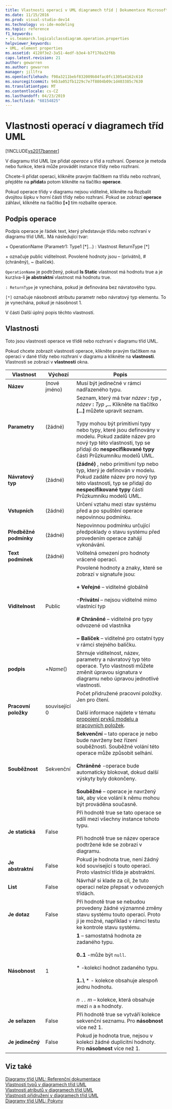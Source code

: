 ```yaml
---
title: Vlastnosti operací v UML diagramech tříd | Dokumentace Microsoftu
ms.date: 11/15/2016
ms.prod: visual-studio-dev14
ms.technology: vs-ide-modeling
ms.topic: reference
f1_keywords:
- vs.teamarch.logicalclassdiagram.operation.properties
helpviewer_keywords:
- UML, element properties
ms.assetid: 4128f3e2-3a51-4edf-b3e4-b7f170a32f6b
caps.latest.revision: 21
author: gewarren
ms.author: gewarren
manager: jillfra
ms.openlocfilehash: f98a3211bebf832009b84fac0fc1305a4162c610
ms.sourcegitcommit: 94b3a052fb1229c7e7f8804b09c1d403385c7630
ms.translationtype: MT
ms.contentlocale: cs-CZ
ms.lasthandoff: 04/23/2019
ms.locfileid: "68154825"
---
```

# <a name="properties-of-operations-on-uml-class-diagrams"></a>Vlastnosti operací v diagramech tříd UML
[!INCLUDE[vs2017banner](../includes/vs2017banner.md)]

V diagramu tříd UML lze přidat *operace* u tříd a rozhraní. Operace je metoda nebo funkce, která může provádět instance třídy nebo rozhraní.  

 Chcete-li přidat operaci, klikněte pravým tlačítkem na třídu nebo rozhraní, přejděte na **přidat**a potom klikněte na tlačítko **operace**.  

 Pokud operace třídy v diagramu nejsou viditelné, klikněte na Rozbalit dvojitou šipku v horní části třídy nebo rozhraní. Pokud se zobrazí **operace** záhlaví, klikněte na tlačítko **[+]** tím rozbalíte operace.  

## <a name="signature-of-an-operation"></a>Podpis operace  
 Podpis operace je řádek text, který představuje třídu nebo rozhraní v diagramu tříd UML. Má následující tvar:  

 \+ OperationName (Parametr1: Type1 [*]...) : Vlastnost ReturnType [\*]  

 \+ označuje public viditelnost. Povolené hodnoty jsou – (privátní), # (chráněný), ~ (balíček).  

 `OperationName` je podtržený, pokud **Is Static** vlastnost má hodnotu true a je kurzíva-li **je abstraktní** vlastnost má hodnotu true.  

 `: ReturnType` je vynechána, pokud je definována bez návratového typu.  

 `[*]` označuje násobnosti atributu parametr nebo návratový typ elementu. To je vynechána, pokud je násobnost 1.  

 V části Další úplný popis těchto vlastností.  

## <a name="properties"></a>Vlastnosti  
 Toto jsou vlastnosti operace ve třídě nebo rozhraní v diagramu tříd UML.  

 Pokud chcete zobrazit vlastnosti operace, klikněte pravým tlačítkem na operaci v dané třídy nebo rozhraní v diagramu a klikněte na **vlastnosti**. Vlastnosti se zobrazí v **vlastnosti** okna.  

|      Vlastnost       |   Výchozí    |                                                                                                                                                                                 Popis                                                                                                                                                                                 |
|---------------------|--------------|-----------------------------------------------------------------------------------------------------------------------------------------------------------------------------------------------------------------------------------------------------------------------------------------------------------------------------------------------------------------------------|
|      **Název**       | (nové jméno) |                                                                                                                                                                Musí být jedinečné v rámci nadřazeného typu.                                                                                                                                                                 |
|   **Parametry**    |    (žádné)    |      Seznam, který má tvar <em>název</em> **:** <em>typ</em> **,** <em>název</em> **:**  <em>Typ</em> **,...** Klikněte na tlačítko **[...]**  můžete upravit seznam.<br /><br /> Typy mohou být primitivní typy nebo typy, které jsou definovány v modelu. Pokud zadáte název pro nový typ této vlastnosti, typ se přidají do **nespecifikované typy** části Průzkumníku modelů UML.      |
|   **Návratový typ**   |    (žádné)    |                                                                               **(žádné)** , nebo primitivní typ nebo typ, který je definován v modelu. Pokud zadáte název pro nový typ této vlastnosti, typ se přidají do **nespecifikované typy** části Průzkumníku modelů UML.                                                                                |
| **Vstupních**  |    (žádné)    |                                                                                                                         Určení vztahu mezi stav systému před a po spuštění operace nepovinnou podmínku.                                                                                                                         |
|  **Předběžné podmínky**  |    (žádné)    |                                                                                                                            Nepovinnou podmínku určující předpoklady o stavu systému před provedením operace zahájí vykonávání.                                                                                                                            |
| **Text podmínek** |    (žádné)    |                                                                                                                                                       Volitelná omezení pro hodnoty vrácené operací.                                                                                                                                                       |
|   **Viditelnost**    |    Public    |                  Povolené hodnoty a znaky, které se zobrazí v signatuře jsou:<br /><br /> **+ Veřejné** – viditelné globálně<br /><br /> **-Privátní** – nejsou viditelné mimo vlastnící typ<br /><br /> **# Chráněné** – viditelné pro typy odvozené od vlastníka<br /><br /> **~ Balíček** – viditelné pro ostatní typy v rámci stejného balíčku.                   |
|    **podpis**    |  +*Name*()   |                                                                                      Shrnuje viditelnost, název, parametry a návratový typ této operace. Tyto vlastnosti můžete změnit úpravou signatura v diagramu nebo úpravou jednotlivé vlastnosti.                                                                                      |
|   **Pracovní položky**    | související 0 |                                                                                                  Počet přidružené pracovní položky. Jen pro čtení.<br /><br /> Další informace najdete v tématu [propojení prvků modelu a pracovních položek](../modeling/link-model-elements-and-work-items.md).                                                                                                  |
|   **Souběžnost**   |  Sekvenční  | **Sekvenční** – tato operace je nebo bude navrženy bez řízení souběžnosti. Souběžné volání této operace může způsobit selhání.<br /><br /> **Chráněné** -operace bude automaticky blokovat, dokud další výskyty byly dokončeny.<br /><br /> **Souběžné** – operace je navržený tak, aby více volání k němu mohou být prováděna současně. |
|    **Je statická**    |    False     |                                                                                                  Při hodnotě true se tato operace se sdílí mezi všechny instance tohoto typu.<br /><br /> Při hodnotě true se název operace podtržené kde se zobrazí v diagramu.                                                                                                   |
|   **Je abstraktní**   |    False     |                                                                                                                                        Pokud je hodnota true, není žádný kód související s touto operací. Proto vlastnící třída je abstraktní.                                                                                                                                         |
|     **List**     |    False     |                                                                                                                                              Návrhář si klade za cíl, že tuto operaci nelze přepsat v odvozených třídách.                                                                                                                                              |
|    **Je dotaz**     |    False     |                                                                                                 Při hodnotě true se nebudou provedeny žádné významné změny stavu systému touto operací. Proto ji je možné, například v rámci testu ke kontrole stavu systému.                                                                                                  |
|  **Násobnost**   |      1       |                                 **1** – samostatná hodnota ze zadaného typu.<br /><br /> **0..1** -může být `null`.<br /><br /> \* -kolekci hodnot zadaného typu.<br /><br /> **1..\\**  \* - kolekce obsahuje alespoň jednu hodnotu.<br /><br /> *n* `..` *m* – kolekce, která obsahuje mezi `n` a `m` hodnoty.                                  |
|   **Je seřazen**    |    False     |                                                                                                                                             Při hodnotě true se vytváří kolekce sekvenční seznamu. Pro **násobnost** více než 1.                                                                                                                                              |
|    **Je jedinečný**    |    False     |                                                                                                                                         Pokud je hodnota true, nejsou v kolekci žádné duplicitní hodnoty. Pro **násobnost** více než 1.                                                                                                                                         |

## <a name="see-also"></a>Viz také  
 [Diagramy tříd UML: Referenční dokumentace](../modeling/uml-class-diagrams-reference.md)   
 [Vlastnosti typů v diagramech tříd UML](../modeling/properties-of-types-on-uml-class-diagrams.md)   
 [Vlastnosti atributů v diagramech tříd UML](../modeling/properties-of-attributes-on-uml-class-diagrams.md)   
 [Vlastnosti přidružení v diagramech tříd UML](../modeling/properties-of-associations-on-uml-class-diagrams.md)   
 [Diagramy tříd UML: Pokyny](../modeling/uml-class-diagrams-guidelines.md)
